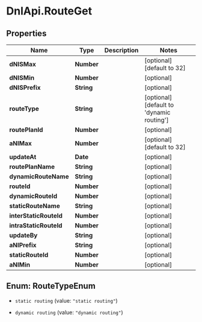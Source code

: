 # DnlApi.RouteGet

## Properties
Name | Type | Description | Notes
------------ | ------------- | ------------- | -------------
**dNISMax** | **Number** |  | [optional] [default to 32]
**dNISMin** | **Number** |  | [optional] 
**dNISPrefix** | **String** |  | [optional] 
**routeType** | **String** |  | [optional] [default to &#39;dynamic routing&#39;]
**routePlanId** | **Number** |  | [optional] 
**aNIMax** | **Number** |  | [optional] [default to 32]
**updateAt** | **Date** |  | [optional] 
**routePlanName** | **String** |  | [optional] 
**dynamicRouteName** | **String** |  | [optional] 
**routeId** | **Number** |  | [optional] 
**dynamicRouteId** | **Number** |  | [optional] 
**staticRouteName** | **String** |  | [optional] 
**interStaticRouteId** | **Number** |  | [optional] 
**intraStaticRouteId** | **Number** |  | [optional] 
**updateBy** | **String** |  | [optional] 
**aNIPrefix** | **String** |  | [optional] 
**staticRouteId** | **Number** |  | [optional] 
**aNIMin** | **Number** |  | [optional] 


<a name="RouteTypeEnum"></a>
## Enum: RouteTypeEnum


* `static routing` (value: `"static routing"`)

* `dynamic routing` (value: `"dynamic routing"`)




